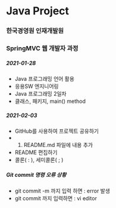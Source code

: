 # Java Project
### 한국경영원 인재개발원
### SpringMVC 웹 개발자 과정

##### 2021-01-28

* Java 프로그래밍 언어 활용
* 응용SW 엔지니어링
* Java 프로그래밍 2일차
* 클래스, 패키지, main() method

##### 2021-02-03
* GitHub를 사용하여 프로젝트 공유하기
* 1. README.md 파일에 내용 추가
* README 편집하기
* 콜론( : ), 세미콜론( ; )

##### Git commit 명령 오류 상황
* git commit -m 까지 입력 하면 : error 발생
* git commit 까지 입력하면 : vi editor